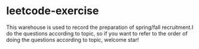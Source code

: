 # leetcode-exercise
This warehouse is used to record the preparation of spring/fall recruitment.I do the questions according to topic, so if you want to refer to the order of doing the questions according to topic, welcome star!
